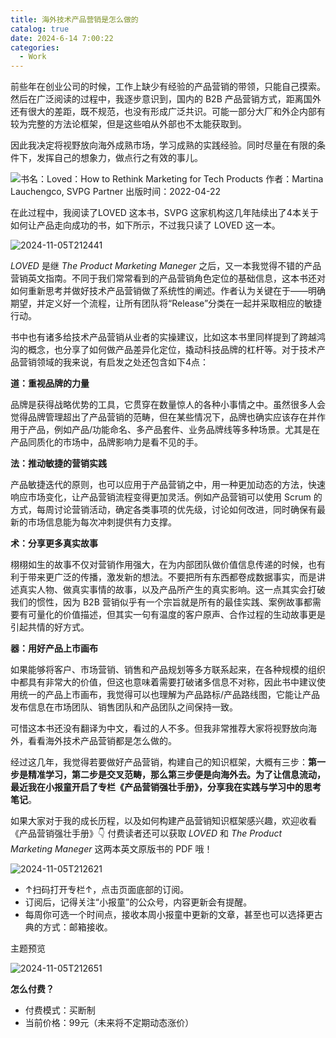 ```yaml
---
title: 海外技术产品营销是怎么做的
catalog: true
date: 2024-6-14 7:00:22
categories:
  - Work
---
```


前些年在创业公司的时候，工作上缺少有经验的产品营销的带领，只能自己摸索。然后在广泛阅读的过程中，我逐步意识到，国内的 B2B 产品营销方式，距离国外还有很大的差距，既不规范，也没有形成广泛共识。可能一部分大厂和外企内部有较为完整的方法论框架，但是这些咱从外部也不太能获取到。

因此我决定将视野放向海外成熟市场，学习成熟的实践经验。同时尽量在有限的条件下，发挥自己的想象力，做点行之有效的事儿。

![书名：Loved：How to Rethink Marketing for Tech Products 作者：Martina Lauchengco, SVPG Partner 出版时间：2022-04-22](2024-11-05T212357.png)

在此过程中，我阅读了LOVED 这本书，SVPG 这家机构这几年陆续出了4本关于如何让产品走向成功的书，如下所示，不过我只读了 LOVED 这一本。

![2024-11-05T212441](2024-11-05T212441.png)

*LOVED* 是继 *The Product Marketing Maneger* 之后，又一本我觉得不错的产品营销英文指南。不同于我们常常看到的产品营销角色定位的基础信息，这本书还对如何重新思考并做好技术产品营销做了系统性的阐述。作者认为关键在于——明确期望，并定义好一个流程，让所有团队将“Release”分类在一起并采取相应的敏捷行动。

书中也有诸多给技术产品营销从业者的实操建议，比如这本书里同样提到了跨越鸿沟的概念，也分享了如何做产品差异化定位，撬动科技品牌的杠杆等。对于技术产品营销领域的我来说，有启发之处还包含如下4点：

**道：重视品牌的力量**

品牌是获得战略优势的工具，它贯穿在数量惊人的各种小事情之中。虽然很多人会觉得品牌管理超出了产品营销的范畴，但在某些情况下，品牌也确实应该存在并作用于产品，例如产品/功能命名、多产品套件、业务品牌线等多种场景。尤其是在产品同质化的市场中，品牌影响力是看不见的手。

**法：推动敏捷的营销实践**

产品敏捷迭代的原则，也可以应用于产品营销之中，用一种更加动态的方法，快速响应市场变化，让产品营销流程变得更加灵活。例如产品营销可以使用 Scrum 的方式，每周讨论营销活动，确定各类事项的优先级，讨论如何改进，同时确保有最新的市场信息能为每次冲刺提供有力支撑。

**术：分享更多真实故事**

栩栩如生的故事不仅对营销作用强大，在为内部团队做价值信息传递的时候，也有利于带来更广泛的传播，激发新的想法。不要把所有东西都卷成数据事实，而是讲述真实人物、做真实事情的故事，以及产品所产生的真实影响。这一点其实会打破我们的惯性，因为 B2B 营销似乎有一个宗旨就是所有的最佳实践、案例故事都需要有可量化的价值描述，但其实一句有温度的客户原声、合作过程的生动故事更是引起共情的好方式。

**器：用好产品上市画布**

如果能够将客户、市场营销、销售和产品规划等多方联系起来，在各种规模的组织中都具有非常大的价值，但这也意味着需要打破诸多信息不对称，因此书中建议使用统一的产品上市画布，我觉得可以也理解为产品路标/产品路线图，它能让产品发布信息在市场团队、销售团队和产品团队之间保持一致。

可惜这本书还没有翻译为中文，看过的人不多。但我非常推荐大家将视野放向海外，看看海外技术产品营销都是怎么做的。

经过这几年，我觉得若要做好产品营销，构建自己的知识框架，大概有三步：**第一步是精准学习，第二步是交叉范畴，那么第三步便是向海外去。为了让信息流动，最近我在小报童开启了专栏《产品营销强壮手册》，分享我在实践与学习中的思考笔记**。

如果大家对于我的成长历程，以及如何构建产品营销知识框架感兴趣，欢迎收看《产品营销强壮手册》👇 付费读者还可以获取 *LOVED* 和 *The Product Marketing Maneger* 这两本英文原版书的 PDF 哦！

![2024-11-05T212621](2024-11-05T212621.png)

- ↑扫码打开专栏↑，点击页面底部的订阅。
- 订阅后，记得关注“小报童”的公众号，内容更新会有提醒。
- 每周你可选一个时间点，接收本周小报童中更新的文章，甚至也可以选择更古典的方式：邮箱接收。

主题预览

![2024-11-05T212651](2024-11-05T212651.png)

**怎么付费？**

- 付费模式：买断制
- 当前价格：99元（未来将不定期动态涨价）